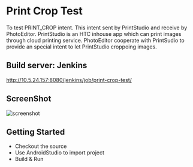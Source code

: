 # Print Crop Test

To test PRINT_CROP intent. This intent sent by PrintStudio and receive by PhotoEditor. PrintStudio is an HTC inhouse app which can print images through cloud printing service. PhotoEditor cooperate with PrintSudio to provide an special intent to let PrintStudio croppoing images.

## Build server: Jenkins
http://10.5.24.157:8080/jenkins/job/print-crop-test/

## ScreenShot

![screenshot](http://i.imgur.com/FjHYHl1l.png)

## Getting Started
* Checkout the source
* Use AndroidStudio to import project
* Build & Run
